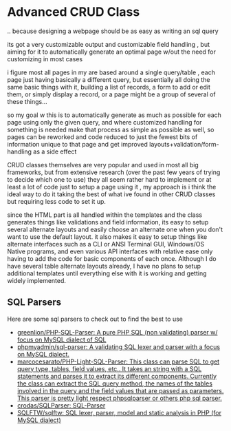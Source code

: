 # Advanced CRUD Class

.. because designing a webpage should be as easy as writing an sql query

its got a very customizable output and customizable field handling ,  but aiming for it to automatically
generate an optimal page w/out the need for customizing in most cases

i figure most all pages in my are based around a single query/table , each page just having basically a
different query, but essentially all doing the same basic things with it, building a list of records, a
form to add or edit them, or simply display a record, or a page might be a group of several of these
things...

so my goal w this is to automatically generate as much as possible for each page using only the given
query, and where customized handling for something is needed make that process as simple as possible as
well, so pages can be reworked and code reduced to just the fewest bits of information unique to that
page and get improved layouts+validation/form-handling as a side effect

CRUD classes themselves are very popular and used in most all big frameworks, but from extensive
research (over the past few years of trying to decide which one to use) they all seem rather hard
to implement or at least a lot of code just to setup a page using it , my approach is i think the
ideal way to do it taking the best of what ive found in other CRUD classes but requiring less code
to set it up.

since the HTML part is all handled within the templates and the class generates things like validations
and field information, its easy to setup several alternate layouts and easily choose an alternate one
when you don't want to use the default layout.  it also makes it easy to setup things like alternate
interfaces such as a CLI or ANSI Terminal GUI, Windows/OS Native programs, and even various API
interfaces with relative ease only having to add the code for basic components of each once. Although
I do have several table alternate layouts already, I have no plans to setup additional templates
until everything else with it is working and getting widely implemented.

## SQL Parsers

Here are some sql parsers to check out to find the best to use

* [greenlion/PHP-SQL-Parser: A pure PHP SQL (non validating) parser w/ focus on MySQL dialect of SQL](https://github.com/greenlion/PHP-SQL-Parser)
* [phpmyadmin/sql-parser: A validating SQL lexer and parser with a focus on MySQL dialect.](https://github.com/phpmyadmin/sql-parser)
* [marcocesarato/PHP-Light-SQL-Parser: This class can parse SQL to get query type, tables, field values, etc.. It takes an string with a SQL statements and parses it to extract its different components. Currently the class can extract the SQL query method, the names of the tables involved in the query and the field values that are passed as parameters. This parser is pretty light respect phpsqlparser or others php sql parser.](https://github.com/marcocesarato/PHP-Light-SQL-Parser)
* [crodas/SQLParser: SQL-Parser](https://github.com/crodas/SQLParser)
* [SQLFTW/sqlftw: SQL lexer, parser, model and static analysis in PHP (for MySQL dialect)](https://github.com/SQLFTW/sqlftw)
